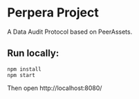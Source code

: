 # Perpera Project

A Data Audit Protocol based on PeerAssets.

## Run locally:

```
npm install
npm start
```

Then open http://localhost:8080/
